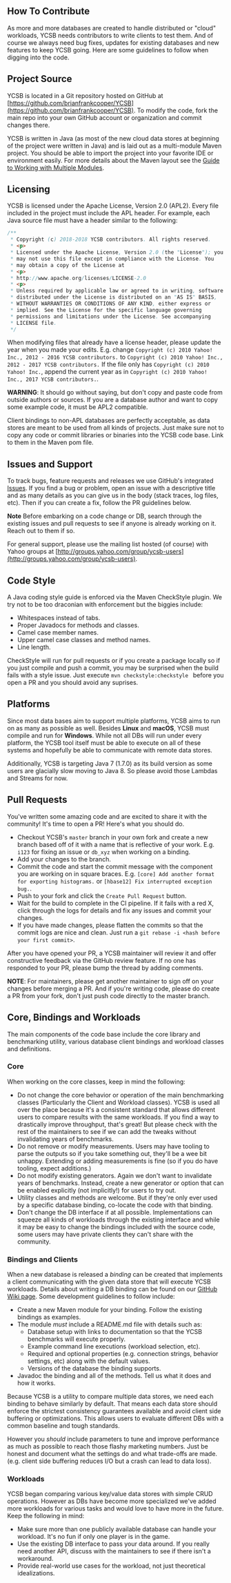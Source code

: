 <!--
Copyright (c) 2010 Yahoo! Inc., 2018 YCSB contributors.
All rights reserved.

Licensed under the Apache License, Version 2.0 (the "License"); you
may not use this file except in compliance with the License. You
may obtain a copy of the License at

http://www.apache.org/licenses/LICENSE-2.0

Unless required by applicable law or agreed to in writing, software
distributed under the License is distributed on an "AS IS" BASIS,
WITHOUT WARRANTIES OR CONDITIONS OF ANY KIND, either express or
implied. See the License for the specific language governing
permissions and limitations under the License. See accompanying
LICENSE file.
-->
## How To Contribute

As more and more databases are created to handle distributed or "cloud" workloads, YCSB needs contributors to write clients to test them. And of course we always need bug fixes, updates for existing databases and new features to keep YCSB going. Here are some guidelines to follow when digging into the code.

## Project Source

YCSB is located in a Git repository hosted on GitHub at [https://github.com/brianfrankcooper/YCSB](https://github.com/brianfrankcooper/YCSB). To modify the code, fork the main repo into your own GitHub account or organization and commit changes there.

YCSB is written in Java (as most of the new cloud data stores at beginning of the project were written in Java) and is laid out as a multi-module Maven project. You should be able to import the project into your favorite IDE or environment easily. For more details about the Maven layout see the [Guide to Working with Multiple Modules](https://maven.apache.org/guides/mini/guide-multiple-modules.html).

## Licensing

YCSB is licensed under the Apache License, Version 2.0 (APL2). Every file included in the project must include the APL header. For example, each Java source file must have a header similar to the following:

```java
/**
 * Copyright (c) 2018-2018 YCSB contributors. All rights reserved.
 * <p>
 * Licensed under the Apache License, Version 2.0 (the "License"); you
 * may not use this file except in compliance with the License. You
 * may obtain a copy of the License at
 * <p>
 * http://www.apache.org/licenses/LICENSE-2.0
 * <p>
 * Unless required by applicable law or agreed to in writing, software
 * distributed under the License is distributed on an "AS IS" BASIS,
 * WITHOUT WARRANTIES OR CONDITIONS OF ANY KIND, either express or
 * implied. See the License for the specific language governing
 * permissions and limitations under the License. See accompanying
 * LICENSE file.
 */
```

When modifying files that already have a license header, please update the year when you made your edits. E.g. change ``Copyright (c) 2010 Yahoo! Inc., 2012 - 2016 YCSB contributors.`` to ``Copyright (c) 2010 Yahoo! Inc., 2012 - 2017 YCSB contributors.`` If the file only has ``Copyright (c) 2010 Yahoo! Inc.``, append the current year as in ``Copyright (c) 2010 Yahoo! Inc., 2017 YCSB contributors.``.

**WARNING**: It should go without saying, but don't copy and paste code from outside authors or sources. If you are a database author and want to copy some example code, it must be APL2 compatible.

Client bindings to non-APL databases are perfectly acceptable, as data stores are meant to be used from all kinds of projects. Just make sure not to copy any code or commit libraries or binaries into the YCSB code base. Link to them in the Maven pom file.

## Issues and Support

To track bugs, feature requests and releases we use GitHub's integrated [Issues](https://github.com/brianfrankcooper/YCSB/issues). If you find a bug or problem, open an issue with a descriptive title and as many details as you can give us in the body (stack traces, log files, etc). Then if you can create a fix, follow the PR guidelines below.

**Note** Before embarking on a code change or DB, search through the existing issues and pull requests to see if anyone is already working on it. Reach out to them if so.

For general support, please use the mailing list hosted (of course) with Yahoo groups at [http://groups.yahoo.com/group/ycsb-users](http://groups.yahoo.com/group/ycsb-users).

## Code Style

A Java coding style guide is enforced via the Maven CheckStyle plugin. We try not to be too draconian with enforcement but the biggies include:

* Whitespaces instead of tabs.
* Proper Javadocs for methods and classes.
* Camel case member names.
* Upper camel case classes and method names.
* Line length.

CheckStyle will run for pull requests or if you create a package locally so if you just compile and push a commit, you may be surprised when the build fails with a style issue. Just execute ``mvn checkstyle:checkstyle `` before you open a PR and you should avoid any suprises.

## Platforms

Since most data bases aim to support multiple platforms, YCSB aims to run on as many as possible as well. Besides **Linux** and **macOS**, YCSB must compile and run for **Windows**. While not all DBs will run under every platform, the YCSB tool itself must be able to execute on all of these systems and hopefully be able to communicate with remote data stores.

Additionally, YCSB is targeting Java 7 (1.7.0) as its build version as some users are glacially slow moving to Java 8. So please avoid those Lambdas and Streams for now.

## Pull Requests

You've written some amazing code and are excited to share it with the community! It's time to open a PR! Here's what you should do.

* Checkout YCSB's ``master`` branch in your own fork and create a new branch based off of it with a name that is reflective of your work. E.g. ``i123`` for fixing an issue or ``db_xyz`` when working on a binding.
* Add your changes to the branch.
* Commit the code and start the commit message with the component you are working on in square braces. E.g. ``[core] Add another format for exporting histograms.`` or ``[hbase12] Fix interrupted exception bug.``.
* Push to your fork and click the ``Create Pull Request`` button.
* Wait for the build to complete in the CI pipeline. If it fails with a red X, click through the logs for details and fix any issues and commit your changes.
* If you have made changes, please flatten the commits so that the commit logs are nice and clean. Just run a ``git rebase -i <hash before your first commit>``.

After you have opened your PR, a YCSB maintainer will review it and offer constructive feedback via the GitHub review feature. If no one has responded to your PR, please bump the thread by adding comments.

**NOTE**: For maintainers, please get another maintainer to sign off on your changes before merging a PR. And if you're writing code, please do create a PR from your fork, don't just push code directly to the master branch.

## Core, Bindings and Workloads

The main components of the code base include the core library and benchmarking utility, various database client bindings and workload classes and definitions.

### Core
When working on the core classes, keep in mind the following:

* Do not change the core behavior or operation of the main benchmarking classes (Particularly the Client and Workload classes). YCSB is used all over the place because it's a consistent standard that allows different users to compare results with the same workloads. If you find a way to drastically improve throughput, that's great! But please check with the rest of the maintainers to see if we can add the tweaks without invalidating years of benchmarks.
* Do not remove or modify measurements. Users may have tooling to parse the outputs so if you take something out, they'll be a wee bit unhappy. Extending or adding measurements is fine (so if you do have tooling, expect additions.)
* Do not modify existing generators. Again we don't want to invalidate years of benchmarks. Instead, create a new generator or option that can be enabled explicitly (not implicitly!) for users to try out.
* Utility classes and methods are welcome. But if they're only ever used by a specific database binding, co-locate the code with that binding.
* Don't change the DB interface if at all possible. Implementations can squeeze all kinds of workloads through the existing interface and while it may be easy to change the bindings included with the source code, some users may have private clients they can't share with the community.

### Bindings and Clients

When a new database is released a *binding* can be created that implements a client communicating with the given data store that will execute YCSB workloads. Details about writing a DB binding can be found on our [GitHub Wiki page](https://github.com/brianfrankcooper/YCSB/wiki/Adding-a-Database). Some development guidelines to follow include:

* Create a new Maven module for your binding. Follow the existing bindings as examples.
* The module *must* include a README.md file with details such as:
  * Database setup with links to documentation so that the YCSB benchmarks will execute properly.
  * Example command line executions (workload selection, etc).
  * Required and optional properties (e.g. connection strings, behavior settings, etc) along with the default values.
  * Versions of the database the binding supports.
* Javadoc the binding and all of the methods. Tell us what it does and how it works.

Because YCSB is a utility to compare multiple data stores, we need each binding to behave similarly by default. That means each data store should enforce the strictest consistency guarantees available and avoid client side buffering or optimizations. This allows users to evaluate different DBs with a common baseline and tough standards.

However you *should* include parameters to tune and improve performance as much as possible to reach those flashy marketing numbers. Just be honest and document what the settings do and what trade-offs are made. (e.g. client side buffering reduces I/O but a crash can lead to data loss).

### Workloads

YCSB began comparing various key/value data stores with simple CRUD operations. However as DBs have become more specialized we've added more workloads for various tasks and would love to have more in the future. Keep the following in mind:

* Make sure more than one publicly available database can handle your workload. It's no fun if only one player is in the game.
* Use the existing DB interface to pass your data around. If you really need another API, discuss with the maintainers to see if there isn't a workaround.
* Provide real-world use cases for the workload, not just theoretical idealizations.
